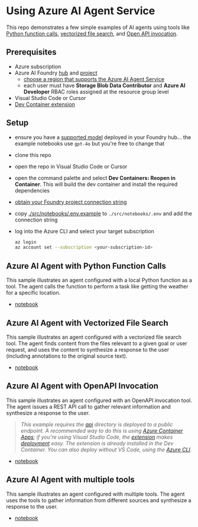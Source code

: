 # Using Azure AI Agent Service

This repo demonstrates a few simple examples of AI agents using tools like [Python function calls](https://learn.microsoft.com/en-us/azure/ai-services/agents/how-to/tools/function-calling?tabs=python&pivots=code-example), [vectorized file search](https://learn.microsoft.com/en-us/azure/ai-services/agents/how-to/tools/file-search?tabs=python&pivots=upload-files-code-examples), and [Open API invocation](https://learn.microsoft.com/en-us/azure/ai-services/agents/how-to/tools/openapi-spec?tabs=python&pivots=code-example).

## Prerequisites

- Azure subscription
- Azure AI Foundry [hub](https://learn.microsoft.com/en-us/azure/ai-foundry/how-to/create-azure-ai-resource?tabs=portal) and [project](https://learn.microsoft.com/en-us/azure/ai-foundry/how-to/create-projects?tabs=ai-studio)
    - [choose a region that supports the Azure AI Agent Service](https://learn.microsoft.com/en-us/azure/ai-services/agents/concepts/model-region-support)
    - each user must have **Storage Blob Data Contributor** and **Azure AI Developer** RBAC roles assigned at the resource group level
- Visual Studio Code or Cursor
- [Dev Container extension](https://marketplace.visualstudio.com/items?itemName=ms-vscode-remote.remote-containers)

## Setup

- ensure you have a [supported model](https://learn.microsoft.com/en-us/azure/ai-services/agents/concepts/model-region-support) deployed in your Foundry hub... the example notebooks use `gpt-4o` but you're free to change that

- clone this repo

- open the repo in Visual Studio Code or Cursor

- open the command palette and select **Dev Containers: Reopen in Container**. This will build the dev container and install the required dependencies

- [obtain your Foundry project connection string](https://learn.microsoft.com/en-us/azure/ai-foundry/quickstarts/get-started-code?tabs=linux#insert-your-connection-string)

- copy [./src/notebooks/.env.example](./src/notebooks/.env.example) to `./src/notebooks/.env` and add the connection string

- log into the Azure CLI and select your target subscription

    ```bash
    az login
    az account set --subscription <your-subscription-id>
    ```

## Azure AI Agent with Python Function Calls

This sample illustrates an agent configured with a local Python function as a tool. The agent calls the function to perform a task like getting the weather for a specific location.

- [notebook](./src/notebooks/agent_with_local_function_call.ipynb)

## Azure AI Agent with Vectorized File Search

This sample illustrates an agent configured with a vectorized file search tool. The agent finds content from the files relevant to a given goal or user request, and uses the content to synthesize a response to the user (including annotations to the original source text).

- [notebook](./src/notebooks/agent_with_file_search.ipynb)

## Azure AI Agent with OpenAPI Invocation

This sample illustrates an agent configured with an OpenAPI invocation tool. The agent issues a REST API call to gather relevant information and synthesize a response to the user.

> _This example requires the [api](./src/api) directory is deployed to a public endpoint. A recommended way to do this is using [Azure Container Apps](https://learn.microsoft.com/en-us/azure/container-apps/overview); if you're using Visual Studio Code, the [extension](https://marketplace.visualstudio.com/items?itemName=ms-azuretools.vscode-azurecontainerapps) makes [deployment](https://learn.microsoft.com/en-us/azure/container-apps/deploy-visual-studio-code) easy. The extension is already installed in the Dev Container. You can also deploy without VS Code, using the [Azure CLI](https://learn.microsoft.com/en-us/azure/container-apps/quickstart-code-to-cloud?tabs=bash%2Ccsharp)._

- [notebook](./src/notebooks/agent_with_open_api.ipynb)

## Azure AI Agent with multiple tools

This sample illustrates an agent configured with multiple tools. The agent uses the tools to gather information from different sources and synthesize a response to the user.

- [notebook](./src/notebooks/agent_with_multiple_tools.ipynb)
